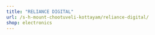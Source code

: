 ```yaml
---
title: "RELIANCE DIGITAL"
url: /s-h-mount-chootuveli-kottayam/reliance-digital/
shop: electronics
---
```

